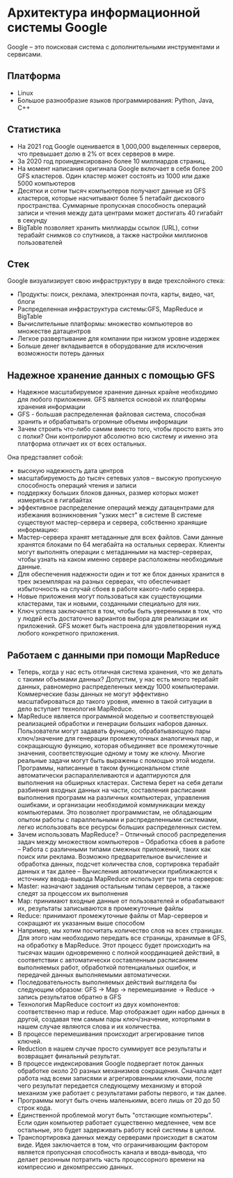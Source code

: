 # Архитектура информационной системы Google
Google – это поисковая система с дополнительными инструментами и сервисами. 

## Платформа
* Linux
* Большое разнообразие языков программирования: Python, Java, C++

## Статистика
* На 2021 год Google оценивается в 1,000,000 выделенных серверов, что превышает долю в 2% от всех серверов в мире.
* За 2020 год проиндексировано более 10 миллиардов страниц.
* На момент написания оригинала Google включает в себя более 200 GFS кластеров. Один кластер может состоять из 1000 или даже 5000 компьютеров
* Десятки и сотни тысяч компьютеров получают данные из GFS кластеров, которые насчитывают более 5 петабайт дискового пространства. Суммарные пропускная способность операций записи и чтения между дата центрами может достигать 40 гигабайт в секунду
* BigTable позволяет хранить миллиарды ссылок (URL), сотни терабайт снимков со спутников, а также настройки миллионов пользователей

## Стек
Google визуализирует свою инфраструктуру в виде трехслойного стека:
* Продукты: поиск, реклама, электронная почта, карты, видео, чат, блоги
* Распределенная инфраструктура системы:GFS, MapReduce и BigTable
* Вычислительные платформы: множество компьютеров во множестве датацентров
* Легкое развертывание для компании при низком уровне издержек
* Больше денег вкладывается в оборудование для исключения возможности потерь данных

## Надежное хранение данных с помощью GFS
* Надежное масштабируемое хранение данных крайне необходимо для любого приложения. GFS является основой их платформы хранения информации
* GFS - большая распределенная файловая система, способная хранить и обрабатывать огромные объемы информации
* Зачем строить что-либо самим вместо того, чтобы просто взять это с полки? Они контролируют абсолютно всю систему и именно эта платформа отличает их от всех остальных.

Она представляет собой:
* высокую надежность дата центров
* масштабируемость до тысяч сетевых узлов – высокую пропускную способность операций чтения и записи
* поддержку больших блоков данных, размер которых может измеряться в гигабайтах
* эффективное распределение операций между датацентрами для избежания возникновения "узких мест" в системе
В системе существуют мастер-сервера и сервера, собственно хранящие информацию:
* Мастер-сервера хранят метаданные для всех файлов. Сами данные хранятся блоками по 64 мегабайта на остальных серверах. Клиенты могут выполнять операции с метаданными на мастер-серверах, чтобы узнать на каком именно сервере расположены необходимые данные.
* Для обеспечения надежности один и тот же блок данных хранится в трех экземплярах на разных серверах, что обеспечивает избыточность на случай сбоев в работе какого-либо сервера.
* Новые приложения могут пользоваться как существующими кластерами, так и новыми, созданными специально для них.
* Ключ успеха заключается в том, чтобы быть уверенными в том, что у людей есть достаточно вариантов выбора для реализации их приложений. GFS может быть настроена для удовлетворения нужд любого конкретного приложения.

## Работаем с данными при помощи MapReduce
* Теперь, когда у нас есть отличная система хранения, что же делать с такими объемами данных? Допустим, у нас есть много терабайт данных, равномерно распределенных между 1000 компьютерами. Коммерческие базы данных не могут эффективно масштабироваться до такого уровня, именно в такой ситуации в дело вступает технология MapReduce.
* MapReduce является программной моделью и соответствующей реализацией обработки и генерации больших наборов данных. Пользователи могут задавать функцию, обрабатывающую пары ключ/значение для генерации промежуточных аналогичных пар, и сокращающую функцию, которая объединяет все промежуточные значения, соответствующие одному и тому же ключу. Многие реальные задачи могут быть выражены с помощью этой модели. Программы, написанные в таком функциональном стиле автоматически распараллеливаются и адаптируются для выполнения на обширных кластерах. Система берет на себя детали разбиения входных данных на части, составления расписания выполнения программ на различных компьютерах, управления ошибками, и организации необходимой коммуникации между компьютерами. Это позволяет программистам, не обладающим опытом работы с параллельными и распределенными системами, легко использовать все ресурсы больших распределенных систем.
* Зачем использовать MapReduce? – Отличный способ распределения задач между множеством компьютеров – Обработка сбоев в работе – Работа с различными типами смежных приложений, таких как поиск или реклама. Возможно предварительное вычисление и обработка данных, подсчет количества слов, сортировка терабайт данных и так далее – Вычисления автоматически приближаются к источнику ввода-вывода
MapReduce использует три типа серверов:
* Master: назначают задания остальным типам серверов, а также следят за процессом их выполнения
* Map: принимают входные данные от пользователей и обрабатывают их, результаты записываются в промежуточные файлы
* Reduce: принимают промежуточные файлы от Map-серверов и сокращают их указанным выше способом
* Например, мы хотим посчитать количество слов на всех страницах. Для этого нам необходимо передать все страницы, хранимые в GFS, на обработку в MapReduce. Этот процесс будет происходить на тысячах машин одновременно с полной координацией действий, в соответствии с автоматически составленным расписанием выполняемых работ, обработкой потенциальных ошибок, и передачей данных выполняемыми автоматически.
* Последовательность выполняемых действий выглядела бы следующим образом: GFS → Map → перемешивание → Reduce → запись результатов обратно в GFS
* Технология MapReduce состоит из двух компонентов: соответственно map и reduce. Map отображает один набор данных в другой, создавая тем самым пары ключ/значение, которпыми в нашем случае являются слова и их количества.
* В процессе перемешивания происходит агрегирование типов ключей.
* Reduction в нашем случае просто суммирует все результаты и возвращает финальный результат.
* В процессе индексирования Google подвергает поток данных обработке около 20 разных механизмов сокращения. Сначала идет работа над всеми записями и агрегированными ключами, после чего результат передается следующему механизму и второй механизм уже работает с результатами работы первого, и так далее.
* Программы могут быть очень маленькими, всего лишь от 20 до 50 строк кода.
* Единственной проблемой могут быть "отстающие компьютеры". Если один компьютер работает существенно медленнее, чем все остальные, это будет задерживать работу всей системы в целом.
* Транспортировка данных между серверами происходит в сжатом виде. Идея заключается в том, что ограничивающим фактором является пропускная способность канала и ввода-вывода, что делает резонным потратить часть процессорного времени на компрессию и декомпрессию данных.
